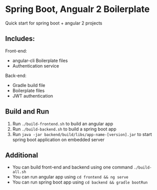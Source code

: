 # Spring Boot, Angualr 2 Boilerplate

Quick start for spring boot + angular 2 projects

## Includes:

Front-end:

- angular-cli Boilerplate files
- Authentication service

Back-end:

- Gradle build file
- Boilerplate files
- JWT authentication

## Build and Run

1. Run `./build-frontend.sh` to build an angular app
2. Run `./build-backend.sh` to build a spring boot app
3. Run `java -jar backend/build/libs/app-name-[version].jar` to start spring boot application on embedded server

## Additional

- You can build front-end and backend using one command `./build-all.sh`
- You can run angular app using `cd frontend && ng serve`
- You can run spring boot app using `cd backend && gradle bootRun`
